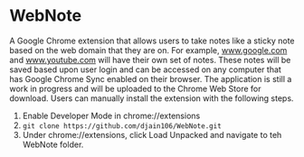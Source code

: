 # WebNote
A Google Chrome extension that allows users to take notes like a sticky note based on the web domain that they are on. For example, www.google.com and www.youtube.com will have their own set of notes. These notes will be saved based upon user login and can be accessed on any computer that has Google Chrome Sync enabled on their browser. The application is still a work in progress and will be uploaded to the Chrome Web Store for download. Users can manually install the extension with the following steps.

1. Enable Developer Mode in chrome://extensions
2. ```git clone https://github.com/djain106/WebNote.git ```
3. Under chrome://extensions, click Load Unpacked and navigate to teh WebNote folder.